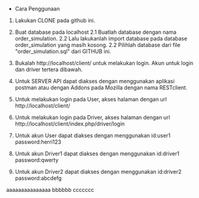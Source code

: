 * Cara Penggunaan

1. Lakukan CLONE pada github ini.

2. Buat database pada localhost
    2.1 Buatlah database dengan nama order_simulation.
    2.2 Lalu lakukanlah import database pada database order_simulation yang masih kosong.
    2.2 Pilihlah database dari file "order_simulation.sql" dari GITHUB ini.
    
3. Bukalah http://localhost/client/ untuk melakukan login. Akun untuk login dan driver tertera dibawah.

4. Untuk SERVER API dapat diakses dengan menggunakan aplikasi postman atau dengan Addons pada Mozilla dengan nama RESTclient.

5. Untuk melakukan login pada User, akses halaman dengan url http://localhost/client/

6. Untuk melakukan login pada Driver, akses halaman dengan url http://localhost/client/index.php/driver/login 

5. Untuk akun User dapat diakses dengan menggunakan id:user1 password:herri123

6. Untuk akun Driver1 dapat diakses dengan menggunakan id:driver1 password:qwerty 

7. Untuk akun Driver2 dapat diakses dengan menggunakan id:driver2 password:abcdefg

aaaaaaaaaaaaaaa
bbbbbb
ccccccc

    
    